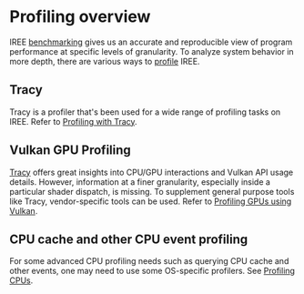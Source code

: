 # Profiling overview

IREE [benchmarking](./benchmarking.md) gives us an accurate and reproducible
view of program performance at specific levels of granularity. To analyze system
behavior in more depth, there are various ways to
[profile](https://en.wikipedia.org/wiki/Profiling_(computer_programming)) IREE.

## Tracy

Tracy is a profiler that's been used for a wide range of profiling tasks on
IREE. Refer to [Profiling with Tracy](./profiling-with-tracy.md).

## Vulkan GPU Profiling

[Tracy](./profiling-with-tracy.md) offers great insights into CPU/GPU
interactions and Vulkan API usage details. However, information at a finer
granularity, especially inside a particular shader dispatch, is missing. To
supplement general purpose tools like Tracy, vendor-specific tools can be used.
Refer to [Profiling GPUs using Vulkan](./profiling-gpu-vulkan.md).

## CPU cache and other CPU event profiling

For some advanced CPU profiling needs such as querying CPU cache and other
events, one may need to use some OS-specific profilers. See
[Profiling CPUs](./profiling-cpu-events.md).
